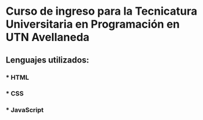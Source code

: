 # Curso de ingreso para la Tecnicatura Universitaria en Programación en UTN Avellaneda
## Lenguajes utilizados:
### * HTML
### * CSS
### * JavaScript
